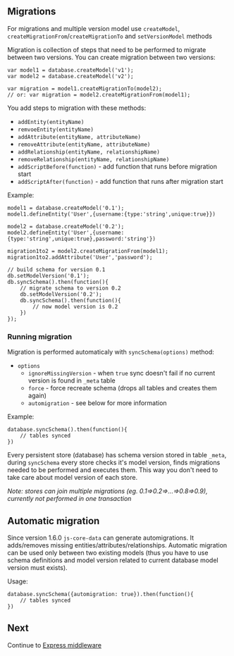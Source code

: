 ## Migrations

For migrations and multiple version model use `createModel`, `createMigrationFrom`/`createMigrationTo` and `setVersionModel` methods

Migration is collection of steps that need to be performed to migrate between two versions. You can create migration between two versions:

```
var model1 = database.createModel('v1');
var model2 = database.createModel('v2');

var migration = model1.createMigrationTo(model2);
// or: var migration = model2.createMigrationFrom(model1);
```

You add steps to migration with these methods:

- `addEntity(entityName)`
- `remvoeEntity(entityName)`
- `addAttribute(entityName, attributeName)`
- `removeAttribute(entityName, attributeName)`
- `addRelationship(entityName, relationshipName)`
- `removeRelationship(entityName, relationshipName)`
- `addScriptBefore(function)` - add function that runs before migration start
- `addScriptAfter(function)` - add function that runs after migration start


Example:

```
model1 = database.createModel('0.1');
model1.defineEntity('User',{username:{type:'string',unique:true}})

model2 = database.createModel('0.2');
model2.defineEntity('User',{username:{type:'string',unique:true},password:'string'})

migration1to2 = model2.createMigrationFrom(model1);
migration1to2.addAttribute('User','password');

// build schema for version 0.1
db.setModelVersion('0.1');
db.syncSchema().then(function(){
    // migrate schema to version 0.2
    db.setModelVersion('0.2');
    db.syncSchema().then(function(){
        // now model version is 0.2
    })
});
```

### Running migration

Migration is performed automaticaly with `syncSchema(options)` method:

- `options`
    - `ignoreMissingVersion` - when `true` sync doesn't fail if no current version is found in `_meta` table 
    - `force` - force recreate schema (drops all tables and creates them again)
    - `automigration` - see below for more information

Example:

```
database.syncSchema().then(function(){
    // tables synced
})
```

Every persistent store (database) has schema version stored in table `_meta`, during `syncSchema` every store checks it's model version, finds migrations needed to be performed and executes them. This way you don't need to take care about model version of each store.


*Note: stores can join multiple migrations (eg. 0.1=>0.2=>...=>0.8=>0.9), currently not performed in one transaction*

## Automatic migration

Since version 1.6.0 `js-core-data` can generate automigrations. It adds/removes missing entities/attributes/relationships. Automatic migration can be used only between two existing models (thus you have to use schema definitions and model version related to current database model version must exists).
  
Usage:
```
database.syncSchema({automigration: true}).then(function(){
    // tables synced
})
```

## Next

Continue to [Express middleware](express.md)